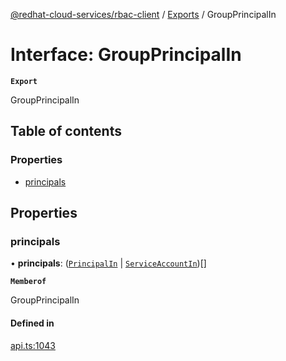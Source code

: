 [@redhat-cloud-services/rbac-client](../README.md) / [Exports](../modules.md) / GroupPrincipalIn

# Interface: GroupPrincipalIn

**`Export`**

GroupPrincipalIn

## Table of contents

### Properties

- [principals](GroupPrincipalIn.md#principals)

## Properties

### principals

• **principals**: ([`PrincipalIn`](PrincipalIn.md) \| [`ServiceAccountIn`](ServiceAccountIn.md))[]

**`Memberof`**

GroupPrincipalIn

#### Defined in

[api.ts:1043](https://github.com/RedHatInsights/javascript-clients/blob/main/packages/rbac/api.ts#L1043)

